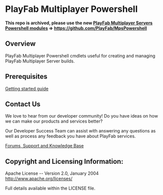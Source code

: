 # PlayFab Multiplayer Powershell

**This repo is archived, please use the new [PlayFab Multiplayer Servers Powershell modules](https://github.com/PlayFab/MpsPowershell) => https://github.com/PlayFab/MpsPowershell**

## Overview

PlayFab Multiplayer Powershell cmdlets useful for creating and managing PlayFab Multiplayer Server builds.


## Prerequisites

[Getting started guide](https://docs.microsoft.com/en-us/gaming/playfab/features/multiplayer/servers/quickstart-for-multiplayer-servers-api-powershell)

## Contact Us
We love to hear from our developer community!
Do you have ideas on how we can make our products and services better?

Our Developer Success Team can assist with answering any questions as well as process any feedback you have about PlayFab services.

[Forums, Support and Knowledge Base](https://community.playfab.com/index.html)


## Copyright and Licensing Information:

  Apache License --
  Version 2.0, January 2004
  http://www.apache.org/licenses/

  Full details available within the LICENSE file.

